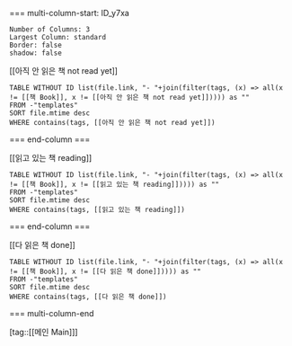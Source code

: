 
=== multi-column-start: ID_y7xa
```column-settings
Number of Columns: 3
Largest Column: standard
Border: false
shadow: false
```

[[아직 안 읽은 책 not read yet]]
```dataview
TABLE WITHOUT ID list(file.link, "- "+join(filter(tags, (x) => all(x != [[책 Book]], x != [[아직 안 읽은 책 not read yet]])))) as ""
FROM -"templates"
SORT file.mtime desc
WHERE contains(tags, [[아직 안 읽은 책 not read yet]])
```

=== end-column ===

[[읽고 있는 책 reading]]
```dataview
TABLE WITHOUT ID list(file.link, "- "+join(filter(tags, (x) => all(x != [[책 Book]], x != [[읽고 있는 책 reading]])))) as ""
FROM -"templates"
SORT file.mtime desc
WHERE contains(tags, [[읽고 있는 책 reading]])
```

=== end-column ===

[[다 읽은 책 done]]
```dataview
TABLE WITHOUT ID list(file.link, "- "+join(filter(tags, (x) => all(x != [[책 Book]], x != [[다 읽은 책 done]])))) as ""
FROM -"templates"
SORT file.mtime desc
WHERE contains(tags, [[다 읽은 책 done]])
```


=== multi-column-end

[tag::[[메인 Main]]]